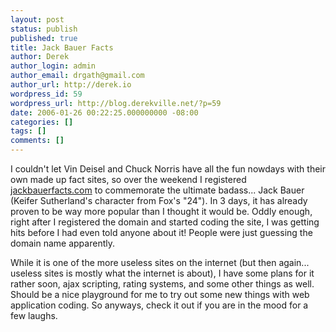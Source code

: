```yaml
---
layout: post
status: publish
published: true
title: Jack Bauer Facts
author: Derek
author_login: admin
author_email: drgath@gmail.com
author_url: http://derek.io
wordpress_id: 59
wordpress_url: http://blog.derekville.net/?p=59
date: 2006-01-26 00:22:25.000000000 -08:00
categories: []
tags: []
comments: []
---
```

I couldn't let Vin Deisel and Chuck Norris have all the fun nowdays with their own made up fact sites, so over the weekend I registered <a href="http://www.jackbauerfacts.com">jackbauerfacts.com</a> to commemorate the ultimate badass... Jack Bauer (Keifer Sutherland's character from Fox's "24").  In 3 days, it has already proven to be way more popular than I thought it would be.  Oddly enough, right after I registered the domain and started coding the site, I was getting hits before I had even told anyone about it!  People were just guessing the domain name apparently.

While it is one of the more useless sites on the internet (but then again... useless sites is mostly what the internet is about), I have some plans for it rather soon, ajax scripting, rating systems, and some other things as well.  Should be a nice playground for me to try out some new things with web application coding.  So anyways, check it out if you are in the mood for a few laughs.

